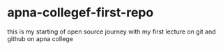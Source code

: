 # apna-collegef-first-repo
this is my starting of open source journey with my first lecture  on git and github on apna college
